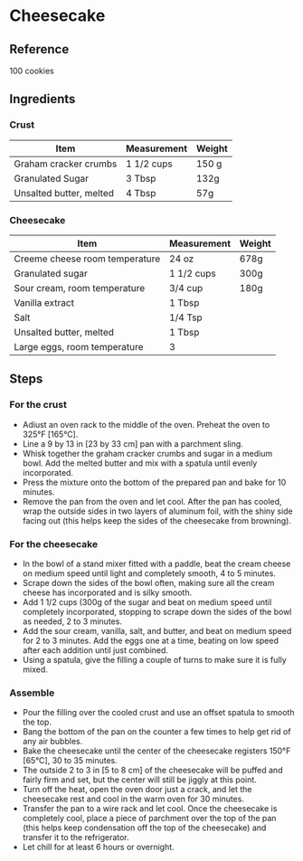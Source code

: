 # Cheesecake

## Reference
100 cookies

## Ingredients

### Crust
| Item | Measurement | Weight |
| --- | --- | --- |
| Graham cracker crumbs | 1 1/2 cups | 150 g |
| Granulated Sugar | 3 Tbsp | 132g |
| Unsalted butter, melted | 4 Tbsp | 57g |

### Cheesecake
| Item | Measurement | Weight |
| --- | --- | --- |
| Creeme cheese room temperature | 24 oz | 678g |
| Granulated sugar | 1 1/2 cups | 300g |
| Sour cream, room temperature | 3/4 cup | 180g |
| Vanilla extract | 1 Tbsp |
| Salt | 1/4 Tsp |
| Unsalted butter, melted | 1 Tbsp |
| Large eggs, room temperature | 3 |


## Steps

### For the crust
- Adiust an oven rack to the middle of the oven. Preheat the oven to 325°F [165°C].
- Line a 9 by 13 in [23 by 33 cm] pan with a parchment sling.
- Whisk together the graham cracker crumbs and sugar in a medium bowl. Add the melted butter and mix with a spatula until evenly incorporated.
- Press the mixture onto the bottom of the prepared pan and bake for 10 minutes.
- Remove the pan from the oven and let cool. After the pan has cooled, wrap the outside sides in two layers of aluminum foil, with the shiny side facing out (this helps keep the sides of the cheesecake from browning).

### For the cheesecake
- In the bowl of a stand mixer fitted with a paddle, beat the cream cheese on medium speed until light and completely smooth, 4 to 5 minutes.
- Scrape down the sides of the bowl often, making sure all the cream cheese has incorporated and is silky smooth.
- Add 1 1/2 cups (300g of the sugar and beat on medium speed until completely incorporated, stopping to scrape down the sides of the bowl as needed, 2 to 3 minutes.
- Add the sour cream, vanilla, salt, and butter, and beat on medium speed for 2 to 3 minutes. Add the eggs one at a time, beating on low speed after each addition until just combined.
- Using a spatula, give the filling a couple of turns to make sure it is fully mixed.

### Assemble
- Pour the filling over the cooled crust and use an offset spatula to smooth the top.
- Bang the bottom of the pan on the counter a few times to help get rid of any air bubbles.
- Bake the cheesecake until the center of the cheesecake registers 150°F [65°C], 30 to 35 minutes.
- The outside 2 to 3 in [5 to 8 cm] of the cheesecake will be puffed and fairly firm and set, but the center will still be jiggly at this point.
- Turn off the heat, open the oven door just a crack, and let the cheesecake rest and cool in the warm oven for 30 minutes.
- Transfer the pan to a wire rack and let cool. Once the cheesecake is completely cool, place a piece of parchment over the top of the pan (this helps keep condensation off the top of the cheesecake) and transfer it to the refrigerator.
- Let chill for at least 6 hours or overnight.
